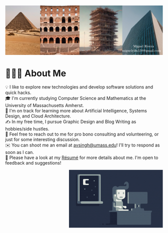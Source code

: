 ![Miguel Banner](https://github.com/MiguelRivera94/MiguelRivera94/blob/main/Collage.jpg)

# 👨🏻‍💻 About Me

💡 I like to explore new technologies and develop software solutions and quick hacks.\
🎓 I'm currently studying Computer Science and Mathematics at the University of Massachusetts Amherst.\
🌱 I'm on track for learning more about Artificial Intelligence, Systems Design, and Cloud Architecture.\
✍️ In my free time, I pursue Graphic Design and Blog Writing as hobbies/side hustles.\
💬 Feel free to reach out to me for pro bono consulting and volunteering, or just for some interesting discussion.\
✉️ You can shoot me an email at avsingh@umass.edu! I'll try to respond as soon as I can.\
📄 Please have a look at my [Résumé](https://www.adityavsingh.com/resume.html) for more details about me. I'm open to feedback and suggestions!

<img alt="Night Coding" src="https://raw.githubusercontent.com/AVS1508/AVS1508/master/assets/Night-Coding.gif" align="right"/>
